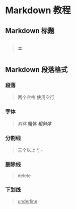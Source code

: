 Markdown 教程
==============

## Markdown 标题
> =
> -
> #
> ##

## Markdown 段落格式
### 段落
> 两个空格
> 使用空行
### 字体
> *斜体*
> **粗体**
> ***粗斜体***
### 分割线
> 三个以上 *, -
### 删除线
> ~~delete~~
### 下划线
> <u>underline</u>

